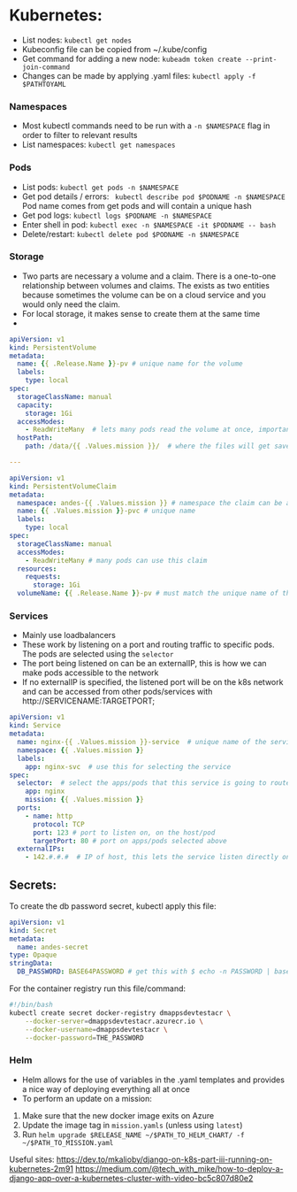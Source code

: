 # Kubernetes: 
 - List nodes:  `kubectl get nodes`
 - Kubeconfig file can be copied from ~/.kube/config
 - Get command for adding a new node: `kubeadm token create --print-join-command`
 - Changes can be made by applying .yaml files: `kubectl apply -f $PATHTOYAML`

### Namespaces
 - Most kubectl commands need to be run with a `-n $NAMESPACE` flag in order to filter to relevant results
 - List namespaces: `kubectl get namespaces`

### Pods
 - List pods:  `kubectl get pods -n $NAMESPACE`
 - Get pod details / errors: ` kubectl describe pod $PODNAME -n $NAMESPACE`  Pod name comes from get pods and will contain a unique hash
 - Get pod logs: `kubectl logs $PODNAME -n $NAMESPACE`
 - Enter shell in pod: `kubectl exec -n $NAMESPACE -it $PODNAME -- bash`
 - Delete/restart: `kubectl delete pod $PODNAME -n $NAMESPACE`

### Storage
 - Two parts are necessary a volume and a claim. There is a one-to-one relationship between volumes and claims. The exists as two entities because sometimes the volume can be on a cloud service and you would only need the claim.   
 - For local storage, it makes sense to create them at the same time
 - 
```yaml
apiVersion: v1
kind: PersistentVolume
metadata:
  name: {{ .Release.Name }}-pv # unique name for the volume
  labels:
    type: local
spec:
  storageClassName: manual
  capacity:
    storage: 1Gi
  accessModes:
    - ReadWriteMany  # lets many pods read the volume at once, important for serving media files from nginx 
  hostPath:
    path: /data/{{ .Values.mission }}/  # where the files will get saved on host nodes. Note that this is specific to the node the pod is running on, it won't be on all nodes

---

apiVersion: v1
kind: PersistentVolumeClaim
metadata:
  namespace: andes-{{ .Values.mission }} # namespace the claim can be accessed from
  name: {{ .Values.mission }}-pvc # unique name
  labels:
    type: local
spec:
  storageClassName: manual
  accessModes:
    - ReadWriteMany # many pods can use this claim
  resources:
    requests:
      storage: 1Gi
  volumeName: {{ .Release.Name }}-pv # must match the unique name of the volume


```

### Services
- Mainly use loadbalancers
- These work by listening on a port and routing traffic to specific pods. The pods are selected using the `selector` 
- The port being listened on can be an externalIP, this is how we can make pods accessible to the network
- If no externalIP is specified, the listened port will be on the k8s network and can be accessed from other pods/services with http://SERVICENAME:TARGETPORT;

```yaml
apiVersion: v1
kind: Service
metadata:
  name: nginx-{{ .Values.mission }}-service  # unique name of the service
  namespace: {{ .Values.mission }}
  labels:
    app: nginx-svc  # use this for selecting the service
spec:
  selector:  # select the apps/pods that this service is going to route trafic too
    app: nginx
    mission: {{ .Values.mission }}
  ports:
    - name: http
      protocol: TCP
      port: 123 # port to listen on, on the host/pod 
      targetPort: 80 # port on apps/pods selected above
  externalIPs:
    - 142.#.#.#  # IP of host, this lets the service listen directly on the host instead of the internal k8s network
```



## Secrets:
To create the db password secret, kubectl apply this file:

```yaml
apiVersion: v1
kind: Secret
metadata:
  name: andes-secret
type: Opaque
stringData:
  DB_PASSWORD: BASE64PASSWORD # get this with $ echo -n PASSWORD | base64  
```

For the container registry run this file/command:
```bash
#!/bin/bash
kubectl create secret docker-registry dmappsdevtestacr \
    --docker-server=dmappsdevtestacr.azurecr.io \
    --docker-username=dmappsdevtestacr \
    --docker-password=THE_PASSWORD
```

### Helm
 - Helm allows for the use of variables in the .yaml templates and provides a nice way of deploying everything all at once
 - To perform an update on a mission:
1. Make sure that the new docker image exits on Azure
2. Update the image tag in `mission.yamls` (unless using `latest`)
3. Run `helm upgrade $RELEASE_NAME ~/$PATH_TO_HELM_CHART/ -f ~/$PATH_TO_MISSION.yaml`


Useful sites:
https://dev.to/mkalioby/django-on-k8s-part-iii-running-on-kubernetes-2m91
https://medium.com/@tech_with_mike/how-to-deploy-a-django-app-over-a-kubernetes-cluster-with-video-bc5c807d80e2